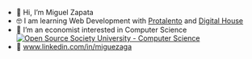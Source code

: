 - 👋 Hi, I’m Miguel Zapata
- 🤓 I am learning Web Development with [Protalento](https://protalento.org/) and [Digital House](https://www.digitalhouse.com/)
- 👀 I’m an economist interested in Computer Science [![Open Source Society University - Computer Science](https://img.shields.io/badge/OSSU-computer--science-blue.svg)](https://github.com/ossu/computer-science)
- 👔 www.linkedin.com/in/miguezaga
